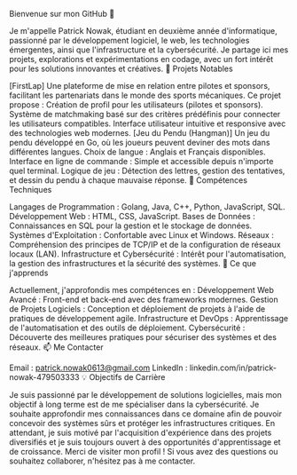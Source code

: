 Bienvenue sur mon GitHub 👋

Je m'appelle Patrick Nowak, étudiant en deuxième année d'informatique, passionné par le développement logiciel, le web, les technologies émergentes, ainsi que l'infrastructure et la cybersécurité. Je partage ici mes projets, explorations et expérimentations en codage, avec un fort intérêt pour les solutions innovantes et créatives.
💼 Projets Notables

[FirstLap]
Une plateforme de mise en relation entre pilotes et sponsors, facilitant les partenariats dans le monde des sports mécaniques. Ce projet propose :
Création de profil pour les utilisateurs (pilotes et sponsors).
Système de matchmaking basé sur des critères prédéfinis pour connecter les utilisateurs compatibles.
Interface utilisateur intuitive et responsive avec des technologies web modernes.
[Jeu du Pendu (Hangman)]
Un jeu du pendu développé en Go, où les joueurs peuvent deviner des mots dans différentes langues.
Choix de langue : Anglais et Français disponibles.
Interface en ligne de commande : Simple et accessible depuis n'importe quel terminal.
Logique de jeu : Détection des lettres, gestion des tentatives, et dessin du pendu à chaque mauvaise réponse.
🔧 Compétences Techniques

Langages de Programmation : Golang, Java, C++, Python, JavaScript, SQL.
Développement Web : HTML, CSS, JavaScript.
Bases de Données : Connaissances en SQL pour la gestion et le stockage de données.
Systèmes d'Exploitation : Confortable avec Linux et Windows.
Réseaux : Compréhension des principes de TCP/IP et de la configuration de réseaux locaux (LAN).
Infrastructure et Cybersécurité : Intérêt pour l'automatisation, la gestion des infrastructures et la sécurité des systèmes.
🌱 Ce que j'apprends

Actuellement, j'approfondis mes compétences en :
Développement Web Avancé : Front-end et back-end avec des frameworks modernes.
Gestion de Projets Logiciels : Conception et déploiement de projets à l'aide de pratiques de développement agile.
Infrastructure et DevOps : Apprentissage de l'automatisation et des outils de déploiement.
Cybersécurité : Découverte des meilleures pratiques pour sécuriser des systèmes et des réseaux.
📫 Me Contacter

Email : patrick.nowak0613@gmail.com
LinkedIn : linkedin.com/in/patrick-nowak-479503333
💡 Objectifs de Carrière

Je suis passionné par le développement de solutions logicielles, mais mon objectif à long terme est de me spécialiser dans la cybersécurité. Je souhaite approfondir mes connaissances dans ce domaine afin de pouvoir concevoir des systèmes sûrs et protéger les infrastructures critiques. En attendant, je suis motivé par l'acquisition d'expérience dans des projets diversifiés et je suis toujours ouvert à des opportunités d'apprentissage et de croissance.
Merci de visiter mon profil ! Si vous avez des questions ou souhaitez collaborer, n'hésitez pas à me contacter.
